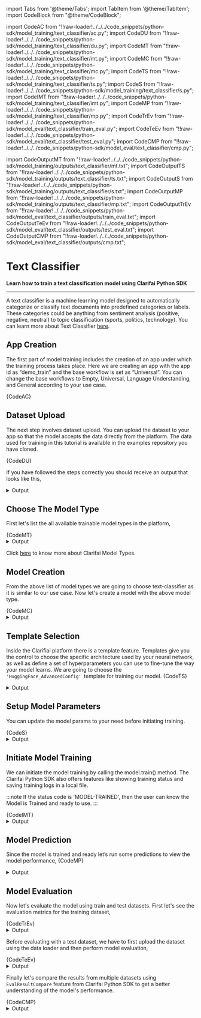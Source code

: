 import Tabs from '@theme/Tabs';
import TabItem from '@theme/TabItem';
import CodeBlock from "@theme/CodeBlock";


import CodeAC from "!!raw-loader!../../../code_snippets/python-sdk/model_training/text_classifier/ac.py";
import CodeDU from "!!raw-loader!../../../code_snippets/python-sdk/model_training/text_classifier/du.py";
import CodeMT from "!!raw-loader!../../../code_snippets/python-sdk/model_training/text_classifier/mt.py";
import CodeMC from "!!raw-loader!../../../code_snippets/python-sdk/model_training/text_classifier/mc.py";
import CodeTS from "!!raw-loader!../../../code_snippets/python-sdk/model_training/text_classifier/ts.py";
import CodeS from "!!raw-loader!../../../code_snippets/python-sdk/model_training/text_classifier/s.py";
import CodeIMT from "!!raw-loader!../../../code_snippets/python-sdk/model_training/text_classifier/imt.py";
import CodeMP from "!!raw-loader!../../../code_snippets/python-sdk/model_training/text_classifier/mp.py";
import CodeTrEv from "!!raw-loader!../../../code_snippets/python-sdk/model_eval/text_classifier/train_eval.py";
import CodeTeEv from "!!raw-loader!../../../code_snippets/python-sdk/model_eval/text_classifier/test_eval.py";
import CodeCMP from "!!raw-loader!../../../code_snippets/python-sdk/model_eval/text_classifier/cmp.py";


import CodeOutputMT from "!!raw-loader!../../../code_snippets/python-sdk/model_training/outputs/text_classifier/mt.txt";
import CodeOutputTS from "!!raw-loader!../../../code_snippets/python-sdk/model_training/outputs/text_classifier/ts.txt";
import CodeOutputS from "!!raw-loader!../../../code_snippets/python-sdk/model_training/outputs/text_classifier/s.txt";
import CodeOutputMP from "!!raw-loader!../../../code_snippets/python-sdk/model_training/outputs/text_classifier/mp.txt";
import CodeOutputTrEv from "!!raw-loader!../../../code_snippets/python-sdk/model_eval/text_classifier/outputs/train_eval.txt";
import CodeOutputTeEv from "!!raw-loader!../../../code_snippets/python-sdk/model_eval/text_classifier/outputs/test_eval.txt";
import CodeOutputCMP from "!!raw-loader!../../../code_snippets/python-sdk/model_eval/text_classifier/outputs/cmp.txt";



# Text Classifier

**Learn how to train a text classification model using Clarifai Python SDK**
<hr />

A text classifier is a machine learning model designed to automatically categorize or classify text documents into predefined categories or labels. These categories could be anything from sentiment analysis (positive, negative, neutral) to topic classification (sports, politics, technology). You can learn more about Text Classifier [here](https://docs.clarifai.com/portal-guide/model/model-types/text-classifier).


## App Creation

The first part of model training includes the creation of an app under which the training process takes place. Here we are creating an app with the app id as “demo_train” and the base workflow is set as “Universal”. You can change the base workflows to Empty, Universal, Language Understanding, and General according to your use case.

<Tabs>
<TabItem value="python" label="Python">
    <CodeBlock className="language-python">{CodeAC}</CodeBlock>
</TabItem>
</Tabs>

## Dataset Upload

The next step involves dataset upload. You can upload the dataset to your app so that the model accepts the data directly from the platform. The  data used for training in this tutorial is available in the examples repository you have cloned.

<Tabs>
<TabItem value="python" label="Python">
    <CodeBlock className="language-python">{CodeDU}</CodeBlock>
</TabItem>
</Tabs>

If you have followed the steps correctly you should receive an output that looks like this,

<details>
  <summary>Output</summary>
    <img src="/img/python-sdk/tc_du.png" width="700" height="700" />
</details>



## Choose The Model Type

First let's list the all available trainable model types in the platform,

<Tabs>
<TabItem value="python" label="Python">
    <CodeBlock className="language-python">{CodeMT}</CodeBlock>
</TabItem>
</Tabs>
<details>
  <summary>Output</summary>
    <CodeBlock className="language-text">{CodeOutputMT}</CodeBlock>
</details>

Click [here](https://docs.clarifai.com/portal-guide/model/model-types/) to know more about Clarifai Model Types.


## Model Creation

From the above list of model types we are going to choose text-classifier as it is similar to our use case. Now let's create a model with the above model type.

<Tabs>
<TabItem value="python" label="Python">
    <CodeBlock className="language-python">{CodeMC}</CodeBlock>
</TabItem>
</Tabs>

<details>
  <summary>Output</summary>
    <img src="/img/python-sdk/vs_mc.png" width="700" height="700" />
</details>



## Template Selection

Inside the Clarifiai platform there is a template feature. Templates give you the control to choose the specific architecture used by your neural network, as well as define a set of hyperparameters you can use to fine-tune the way your model learns. We are going to choose the `'HuggingFace_AdvancedConfig' `template for training our model.
<Tabs>
<TabItem value="python" label="Python">
    <CodeBlock className="language-python">{CodeTS}</CodeBlock>
</TabItem>
</Tabs>

<details>
  <summary>Output</summary>
    <CodeBlock className="language-text">{CodeOutputTS}</CodeBlock>
</details>

## Setup Model Parameters

You can update the model params to your need before initiating training.

<Tabs>
<TabItem value="python" label="Python">
    <CodeBlock className="language-python">{CodeS}</CodeBlock>
</TabItem>
</Tabs>

<details>
  <summary>Output</summary>
    <CodeBlock className="language-text">{CodeOutputS}</CodeBlock>
</details>

## Initiate Model Training 

We can initiate the model training by calling the model.train() method. The Clarifai Python SDK also offers features like showing training status and saving training logs in a local file.


:::note
If the status code is 'MODEL-TRAINED', then the user can know the Model is Trained and ready to use.
:::

<Tabs>
<TabItem value="python" label="Python">
    <CodeBlock className="language-python">{CodeIMT}</CodeBlock>
</TabItem>
</Tabs>

<details>
  <summary>Output</summary>
    <img src="/img/python-sdk/tc_imt.png" width="700" height="700" />
</details>


## Model Prediction

Since the model is trained and ready let’s run some predictions to view the model performance,
<Tabs>
<TabItem value="python" label="Python">
    <CodeBlock className="language-python">{CodeMP}</CodeBlock>
</TabItem>
</Tabs>
<details>
  <summary>Output</summary>
    <CodeBlock className="language-text">{CodeOutputMP}</CodeBlock>
</details>


## Model Evaluation

Now let's evaluate the model using train and test datasets. First let's see the evaluation metrics for the training dataset,

<Tabs>
<TabItem value="python" label="Python">
    <CodeBlock className="language-python">{CodeTrEv}</CodeBlock>
</TabItem>
</Tabs>
<details>
  <summary>Output</summary>
    <CodeBlock className="language-text">{CodeOutputTrEv}</CodeBlock>
</details>

Before evaluating with a test dataset, we have to first upload the dataset using the data loader and then perform model evaluation,

<Tabs>
<TabItem value="python" label="Python">
    <CodeBlock className="language-python">{CodeTeEv}</CodeBlock>
</TabItem>
</Tabs>
<details>
  <summary>Output</summary>
    <CodeBlock className="language-text">{CodeOutputTeEv}</CodeBlock>
</details>

Finally let's compare the results from  multiple datasets using ```EvalResultCompare``` feature from Clarifai Python SDK to get a better understanding of the model's performance.

<Tabs>
<TabItem value="python" label="Python">
    <CodeBlock className="language-python">{CodeCMP}</CodeBlock>
</TabItem>
</Tabs>
<details>
  <summary>Output</summary>
    <CodeBlock className="language-text">{CodeOutputCMP}</CodeBlock>
</details>